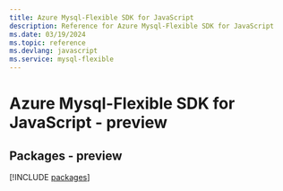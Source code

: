 ```yaml
---
title: Azure Mysql-Flexible SDK for JavaScript
description: Reference for Azure Mysql-Flexible SDK for JavaScript
ms.date: 03/19/2024
ms.topic: reference
ms.devlang: javascript
ms.service: mysql-flexible
---
```

# Azure Mysql-Flexible SDK for JavaScript - preview
## Packages - preview
[!INCLUDE [packages](mysql-flexible-index.md)]